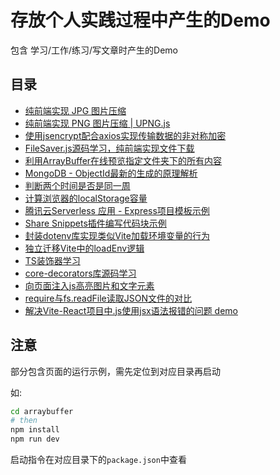 # 存放个人实践过程中产生的Demo

包含 学习/工作/练习/写文章时产生的Demo

## 目录

* [纯前端实现 JPG 图片压缩](./pages/jpg-compress)
* [纯前端实现 PNG 图片压缩 | UPNG.js](./pages/png-compress)
* [使用jsencrypt配合axios实现传输数据的非对称加密](./asymmetric-encryption)
* [FileSaver.js源码学习，纯前端实现文件下载](./download-img)
* [利用ArrayBuffer在线预览指定文件夹下的所有内容](./arraybuffer)
* [MongoDB - ObjectId最新的生成的原理解析](./objectId)
* [判断两个时间是否是同一周](./isSameWeek)
* [计算浏览器的localStorage容量](./getLocalStoragSize)
* [腾讯云Serverless 应用 - Express项目模板示例](./sls-express)
* [Share Snippets插件编写代码块示例](./share-snippets)
* [封装dotenv库实现类似Vite加载环境变量的行为](./loadEnv)
* [独立迁移Vite中的loadEnv逻辑](./vite-loadEnv)
* [TS装饰器学习](./design-pattern)
* [core-decorators库源码学习](./core-decorators)
* [向页面注入js高亮图片和文字元素](./test-script)
* [require与fs.readFile读取JSON文件的对比](./node-json)
* [解决Vite-React项目中.js使用jsx语法报错的问题 demo](./vite-react-js)

## 注意

部分包含页面的运行示例，需先定位到对应目录再启动

如:

```sh
cd arraybuffer
# then
npm install
npm run dev
```

启动指令在对应目录下的`package.json`中查看
